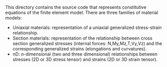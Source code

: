 This directory contains the source code that represents constitutive equations of the finite element model. There are three families of material models:

  - Uniaxial materials: representation of a uniaxial generalized stress-strain relationship.
  - Section materials: representation of the relationship between cross section generalized stresses (internal forces: N,My,Mz,T,Vy,Vz) and the corresponding generalized strains (elongations and curvatures).
  - nD: n-dimensional (two and three dimensional) relationships between stresses (2D or 3D stress tensor) and strains (2D or 3D strain tensor).
